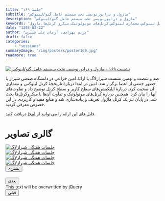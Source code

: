 ```yaml
---
title: "جلسهٔ ۱۶۹"
subtitle: "ماژول و درایورنویسی تحت سیستم عامل گنو/لینوکس"
description: "ماژول و درایورنویسی تحت سیستم عامل گنو/لینوکس"
keywords: "شیرازلاگ،تاریخچه کرنل لینوکس،معماری لینوکس،کرنل‌های مونولوتیک،میکرو کرنل‌ها،ماژول،Kernel Space،User Space"
date: "1398-03-22"
author: "مریم بهزادی، آرمان علی قنبری"
draft: false
categories:
    - "sessions"
summaryImage: "/img/posters/poster169.jpg"
readmore: true
---
```

[![نشست ۱۶۹ - ماژول و درایورنویسی تحت سیستم عامل گنو/لینوکس](../../img/posters/poster169.jpg)](../../img/poster169.jpg)
  
صد و شصت و نهمین نشست شیرازلاگ با ارائهٔ امین خزاعی در دانشگاه صنعتی شیراز با حضور جمعی از اعضا برگزار شد. امین در ابتدا دربارهٔ تاریخچهٔ کرنل لینوکس و معماری آن صحبت کرد. دربارهٔ اپلیکیشن‌های سطح کاربر و سطح کرنل توضیح داد و تفاوت‌های آنها را بیان کرد. همچنین دربارهٔ کرنل‌های مونولوتیک و تفاوت آن‌ها با میکروکرنل‌ها بحث شد. در پایان نیز یک کرنل ماژول تعریف و پیاده‌سازی شد و منابع مفید و کاربردی در این خصوص معرفی گردید.

فایل های این ارائه را می توانید از [اینجا](https://framagit.org/shirazlug/resources/tree/master/presentations/session_169)
دریافت کنید.

<div class="row">
    <div class="col-lg-12">
        <h1 class="page-header">گالری تصاویر</h1>    
            <div class="col-lg-4 col-md-4 col-xs-6 thumb">
            <a class="thumbnail" href="#" data-image-id="" data-toggle="modal" data-title="نشست هفتگی شیرازلاگ با حضور جمعی از دوستان" data-caption="" data-image="../../img/1. cphoto_2019-06-12_18-49-34.jpg" data-target="#image-gallery">
              <img class="img-responsive" src="../../img/1. cphoto_2019-06-12_18-49-34.jpg"
              alt="جلسات هفتگی شیرازلاگ">
            </a>
        </div>
            <div class="col-lg-4 col-md-4 col-xs-6 thumb">
            <a class="thumbnail" href="#" data-image-id="" data-toggle="modal" data-title="نشست هفتگی شیرازلاگ با حضور جمعی از دوستان" data-caption="" data-image="../../img/2. cphoto_2019-06-12_18-49-41.jpg" data-target="#image-gallery">
                <img class="img-responsive" src="../../img/2. cphoto_2019-06-12_18-49-41.jpg"
                alt="جلسات هفتگی شیرازلاگ">
            </a>
        </div>
            <div class="col-lg-4 col-md-4 col-xs-6 thumb">
            <a class="thumbnail" href="#" data-image-id="" data-toggle="modal" data-title="نشست هفتگی شیرازلاگ با حضور جمعی از دوستان" data-caption="" data-image="../../img/3. cphoto_2019-06-12_18-49-42.jpg" data-target="#image-gallery">
                <img class="img-responsive" src="../../img/3. cphoto_2019-06-12_18-49-42.jpg"
                alt="جلسات هفتگی شیرازلاگ">
            </a>
    </div>
     <div class="col-lg-4 col-md-4 col-xs-6 thumb">
            <a class="thumbnail" href="#" data-image-id="" data-toggle="modal" data-title="نشست هفتگی شیرازلاگ با حضور جمعی از دوستان" data-caption="" data-image="../../img/4. cphoto_2019-06-12_18-49-46.jpg" data-target="#image-gallery">
                <img class="img-responsive" src="../../img/4. cphoto_2019-06-12_18-49-46.jpg"
                alt="جلسات هفتگی شیرازلاگ">
            </a>
        </div>
<div class="modal fade" id="image-gallery" tabindex="-1" role="dialog" aria-
 aria-labelledby="myModalLabel" aria-hidden="true">
    <div class="modal-dialog">
        <div class="modal-content">
            <div class="modal-header">
                <button type="button" class="close" data-dismiss="modal"><span aria-hidden="true">×</span><span class="sr-only">بستن</span></button>
                <h4 class="modal-title" id="image-gallery-title"></h4>
            </div>
            <div class="modal-body">
                <img id="image-gallery-image" class="img-responsive" src="">
            </div>
            <div class="modal-footer">
                <div class="col-md-2">
                    <button type="button" class="btn btn-primary" id="show-previous-image">بعدی</button>
                </div>
                <div class="col-md-8 text-justify" id="image-gallery-caption">
                    This text will be overwritten by jQuery
                </div>
                <div class="col-md-2">
                    <button type="button" id="show-next-image" class="btn btn-default">قبلی</button>
                </div>
            </div>
        </div>
    </div>
</div>
</div>
